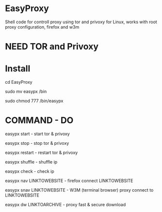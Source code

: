 # EasyProxy
Shell code for controll proxy using tor and privoxy for Linux, works with root proxy configuration, firefox and w3m

# NEED TOR and Privoxy

# Install

cd EasyProxy



sudo mv easypx /bin




sudo chmod 777 /bin/easypx


# COMMAND  -  DO



easypx start - start tor & privoxy



easypx stop - stop tor & privoxy



easypx restart - restart tor & privoxy



easypx shuffle - shuffle ip



easypx check - check ip




easypx nav LINKTOWEBSITE - firefox connect LINKTOWEBSITE




easypx snav LINKTOWEBSITE - W3M (terminal browser) proxy connect to LINKTOWEBSITE



easypx dw LINKTOARCHIVE - proxy fast & secure download





